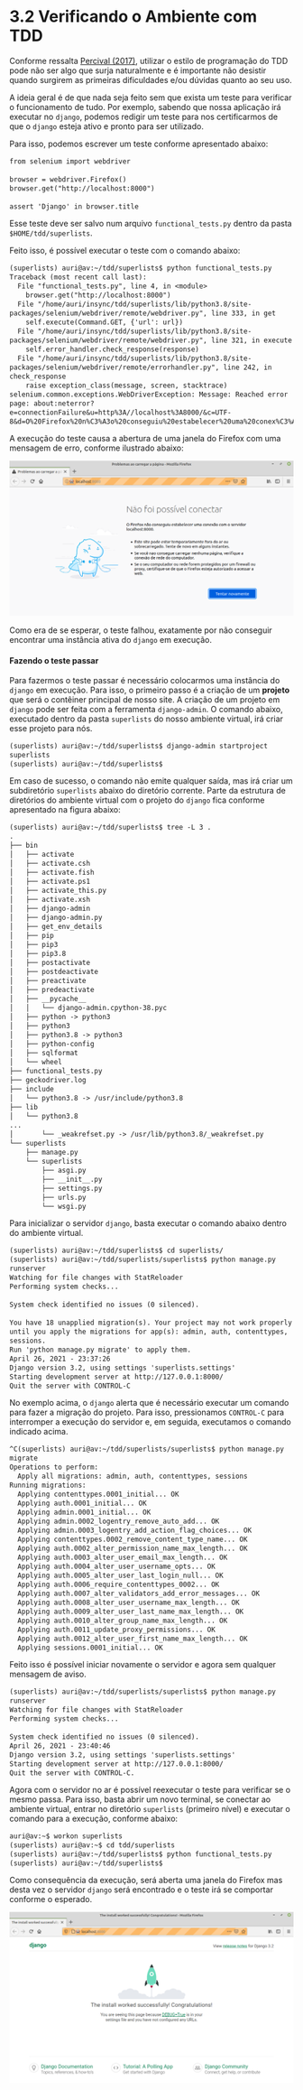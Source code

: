 # 3.2 Verificando o Ambiente com TDD

Conforme ressalta [Percival \(2017\)](http://www.obeythetestinggoat.com/pages/book.html), utilizar o estilo de programação do TDD pode não ser algo que surja naturalmente e é importante não desistir quando surgirem as primeiras dificuldades e/ou dúvidas quanto ao seu uso. 

A ideia geral é de que nada seja feito sem que exista um teste para verificar o funcionamento de tudo. Por exemplo, sabendo que nossa aplicação irá executar no `django`, podemos redigir um teste para nos certificarmos de que o `django` esteja ativo e pronto para ser utilizado.

Para isso, podemos escrever um teste conforme apresentado abaixo:

```text
from selenium import webdriver

browser = webdriver.Firefox()
browser.get("http://localhost:8000")

assert 'Django' in browser.title
```

Esse teste deve ser salvo num arquivo `functional_tests.py` dentro da pasta `$HOME/tdd/superlists`. 

Feito isso, é possível executar o teste com o comando abaixo:

```text
(superlists) auri@av:~/tdd/superlists$ python functional_tests.py 
Traceback (most recent call last):
  File "functional_tests.py", line 4, in <module>
    browser.get("http://localhost:8000")
  File "/home/auri/insync/tdd/superlists/lib/python3.8/site-packages/selenium/webdriver/remote/webdriver.py", line 333, in get
    self.execute(Command.GET, {'url': url})
  File "/home/auri/insync/tdd/superlists/lib/python3.8/site-packages/selenium/webdriver/remote/webdriver.py", line 321, in execute
    self.error_handler.check_response(response)
  File "/home/auri/insync/tdd/superlists/lib/python3.8/site-packages/selenium/webdriver/remote/errorhandler.py", line 242, in check_response
    raise exception_class(message, screen, stacktrace)
selenium.common.exceptions.WebDriverException: Message: Reached error page: about:neterror?e=connectionFailure&u=http%3A//localhost%3A8000/&c=UTF-8&d=O%20Firefox%20n%C3%A3o%20conseguiu%20estabelecer%20uma%20conex%C3%A3o%20com%20o%20servidor%20localhost%3A8000.
```

A execução do teste causa a abertura de uma janela do Firefox com uma mensagem de erro, conforme ilustrado abaixo:

![](../.gitbook/assets/django-01.png)

Como era de se esperar, o teste falhou, exatamente por não conseguir encontrar uma instância ativa do `django` em execução.

#### Fazendo o teste passar

Para fazermos o teste passar é necessário colocarmos uma instância do `django` em execução. Para isso, o primeiro passo é a criação de um **projeto** que será o contêiner principal de nosso site. A criação de um projeto em `django` pode ser feita com a ferramenta `django-admin`. O comando abaixo, executado dentro da pasta `superlists` do nosso ambiente virtual, irá criar esse projeto para nós.

```text
(superlists) auri@av:~/tdd/superlists$ django-admin startproject superlists
(superlists) auri@av:~/tdd/superlists$ 
```

Em caso de sucesso, o comando não emite qualquer saída, mas irá criar um subdiretório `superlists` abaixo do diretório corrente. Parte da estrutura de diretórios do ambiente virtual com o projeto do `django` fica conforme apresentado na figura abaixo:

```text
(superlists) auri@av:~/tdd/superlists$ tree -L 3 .
.
├── bin
│   ├── activate
│   ├── activate.csh
│   ├── activate.fish
│   ├── activate.ps1
│   ├── activate_this.py
│   ├── activate.xsh
│   ├── django-admin
│   ├── django-admin.py
│   ├── get_env_details
│   ├── pip
│   ├── pip3
│   ├── pip3.8
│   ├── postactivate
│   ├── postdeactivate
│   ├── preactivate
│   ├── predeactivate
│   ├── __pycache__
│   │   └── django-admin.cpython-38.pyc
│   ├── python -> python3
│   ├── python3
│   ├── python3.8 -> python3
│   ├── python-config
│   ├── sqlformat
│   └── wheel
├── functional_tests.py
├── geckodriver.log
├── include
│   └── python3.8 -> /usr/include/python3.8
├── lib
│   └── python3.8
...
│       └── _weakrefset.py -> /usr/lib/python3.8/_weakrefset.py
└── superlists
    ├── manage.py
    └── superlists
        ├── asgi.py
        ├── __init__.py
        ├── settings.py
        ├── urls.py
        └── wsgi.py
```

Para inicializar o servidor `django`, basta executar o comando abaixo dentro do ambiente virtual.

```text
(superlists) auri@av:~/tdd/superlists$ cd superlists/
(superlists) auri@av:~/tdd/superlists/superlists$ python manage.py runserver
Watching for file changes with StatReloader
Performing system checks...

System check identified no issues (0 silenced).

You have 18 unapplied migration(s). Your project may not work properly until you apply the migrations for app(s): admin, auth, contenttypes, sessions.
Run 'python manage.py migrate' to apply them.
April 26, 2021 - 23:37:26
Django version 3.2, using settings 'superlists.settings'
Starting development server at http://127.0.0.1:8000/
Quit the server with CONTROL-C
```

No exemplo acima, o `django` alerta que é necessário executar um comando para fazer a migração do projeto. Para isso, pressionamos `CONTROL-C` para interromper a execução do servidor e, em seguida, executamos o comando indicado acima.

```text
^C(superlists) auri@av:~/tdd/superlists/superlists$ python manage.py migrate
Operations to perform:
  Apply all migrations: admin, auth, contenttypes, sessions
Running migrations:
  Applying contenttypes.0001_initial... OK
  Applying auth.0001_initial... OK
  Applying admin.0001_initial... OK
  Applying admin.0002_logentry_remove_auto_add... OK
  Applying admin.0003_logentry_add_action_flag_choices... OK
  Applying contenttypes.0002_remove_content_type_name... OK
  Applying auth.0002_alter_permission_name_max_length... OK
  Applying auth.0003_alter_user_email_max_length... OK
  Applying auth.0004_alter_user_username_opts... OK
  Applying auth.0005_alter_user_last_login_null... OK
  Applying auth.0006_require_contenttypes_0002... OK
  Applying auth.0007_alter_validators_add_error_messages... OK
  Applying auth.0008_alter_user_username_max_length... OK
  Applying auth.0009_alter_user_last_name_max_length... OK
  Applying auth.0010_alter_group_name_max_length... OK
  Applying auth.0011_update_proxy_permissions... OK
  Applying auth.0012_alter_user_first_name_max_length... OK
  Applying sessions.0001_initial... OK

```

Feito isso é possível iniciar novamente o servidor e agora sem qualquer mensagem de aviso.

```text
(superlists) auri@av:~/tdd/superlists/superlists$ python manage.py runserver
Watching for file changes with StatReloader
Performing system checks...

System check identified no issues (0 silenced).
April 26, 2021 - 23:40:46
Django version 3.2, using settings 'superlists.settings'
Starting development server at http://127.0.0.1:8000/
Quit the server with CONTROL-C.

```

Agora com o servidor no ar é possível reexecutar o teste para verificar se o mesmo passa. Para isso, basta abrir um novo terminal, se conectar ao ambiente virtual, entrar no diretório `superlists` \(primeiro nível\) e executar o comando para a execução, conforme abaixo:

```text
auri@av:~$ workon superlists
(superlists) auri@av:~$ cd tdd/superlists
(superlists) auri@av:~/tdd/superlists$ python functional_tests.py 
(superlists) auri@av:~/tdd/superlists$
```

Como consequência da execução, será aberta uma janela do Firefox mas desta vez o servidor `django` será encontrado e o teste irá se comportar conforme o esperado.

![](../.gitbook/assets/django-02.png)



